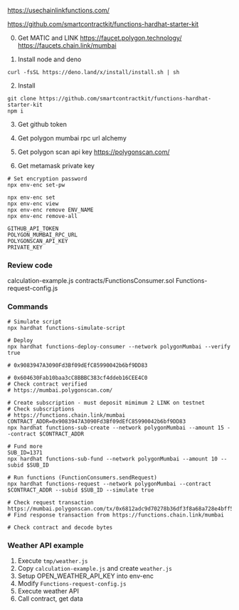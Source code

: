 https://usechainlinkfunctions.com/

https://github.com/smartcontractkit/functions-hardhat-starter-kit

0. Get MATIC and LINK https://faucet.polygon.technology/ https://faucets.chain.link/mumbai

1. Install node and deno

```shell
curl -fsSL https://deno.land/x/install/install.sh | sh
```

2. Install

```shell
git clone https://github.com/smartcontractkit/functions-hardhat-starter-kit
npm i
```

3. Get github token

4. Get polygon mumbai rpc url alchemy

5. Get polygon scan api key https://polygonscan.com/

6. Get metamask private key

```shell
# Set encryption password
npx env-enc set-pw

npx env-enc set
npx env-enc view
npx env-enc remove ENV_NAME
npx env-enc remove-all

GITHUB_API_TOKEN
POLYGON_MUMBAI_RPC_URL
POLYGONSCAN_API_KEY
PRIVATE_KEY
```

### Review code

calculation-example.js contracts/FunctionsConsumer.sol Functions-request-config.js

### Commands

```shell
# Simulate script
npx hardhat functions-simulate-script

# Deploy
npx hardhat functions-deploy-consumer --network polygonMumbai --verify true

# 0x9083947A3090Fd3Bf09dEfC85990042b6bf9DD83

# 0x604630Fab10baa3cC8BBBC383cf4ddeb16CEE4C0
# Check contract verified
# https://mumbai.polygonscan.com/

# Create subscription - must deposit mimimum 2 LINK on testnet
# Check subscriptions
# https://functions.chain.link/mumbai
CONTRACT_ADDR=0x9083947A3090Fd3Bf09dEfC85990042b6bf9DD83
npx hardhat functions-sub-create --network polygonMumbai --amount 15 --contract $CONTRACT_ADDR

# Fund more
SUB_ID=1371
npx hardhat functions-sub-fund --network polygonMumbai --amount 10 --subid $SUB_ID

# Run functions (FunctionConsumers.sendRequest)
npx hardhat functions-request --network polygonMumbai --contract $CONTRACT_ADDR --subid $SUB_ID --simulate true

# Check request transaction
https://mumbai.polygonscan.com/tx/0x6812adc9d70278b36df3f8a68a728e4bff5a80e2363b434ccd8584810d74dc3f
# Find response transaction from https://functions.chain.link/mumbai

# Check contract and decode bytes
```

### Weather API example

1. Execute `tmp/weather.js`
2. Copy `calculation-example.js` and create `weather.js`
3. Setup OPEN_WEATHER_API_KEY into env-enc
4. Modify `Functions-request-config.js`
5. Execute weather API
6. Call contract, get data
